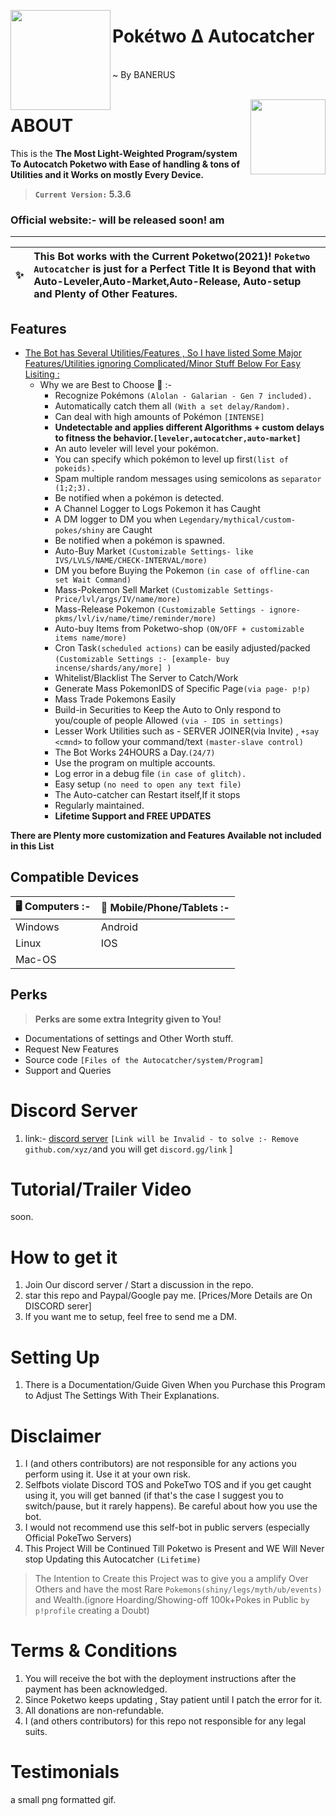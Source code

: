 <!--
  Title: Poketwo Autocatcher hack
  Description: This specific selfbot was designed to automatically catch Pokemon spawned on Discord by PokeCord bot. It also offers other utility functions to automate features like trading, releasing, ID search, etc. Apart from autocatching, the bot extends its features to more advanced version with better control.
  Author: Hope nexus
  Logo: https://i.imgur.com/85PNo2N.png
  Tags: discord-bot, discord, selfbot, poketwo-selfbot, poketwo, python,js, pokemon, poketwo-discord-bot, catch-pokemon, poketwo-hack,
        poketwo discord bot, poketwo discord bot, catch pokemon, poketwo hack, discord-bot, poketwo-bot, autocatcher, premium, auto-trade,
        donations, poketwo-catcher , accurate ,poketwo-autocatcher, poketwo-selfbot , Pokecord , pokecord , pokerealm , pokemon , bot , Market , Mass Trade , 
        Artificial intelligence , Auction , Official , server , Hope , Nexus , Working , Banerus , 100% , Latest , version , Mewbot , Reddit
-->

<meta name="description" content="This specific selfbot was designed to automatically catch Pokemon spawned on Discord by Poketwo bot. It also offers other utility functions to automate features like trading, releasing, ID search, etc. Apart from autocatching, the bot extends its features to more advanced version with better control."/>
<meta name="keywords" content="discord-bot, discord, selfbot, poketwo-selfbot, pokecord, python, pokemon, poketwo-discord-bot, catch-pokemon, poketwo-hack, discord bot, poketwo discord bot, catch pokemon, poketwo hack, discord-bot, poketwo-bot, autocatcher, premium, auto-trade, donations, pokecord-catcher, pokecord-autocatcher , free , poketwo-selfbot"/>

<meta name="author" content="Team-banerus"/>
<meta name="url" content="https://github.com/team-banerus/Poketwo-autocatcher" />
<meta name="og:title" content="Poketwo Autocatcher"/>
<meta name="google-site-verification" content="premium best" />
<meta name="og:url" content="https://github.com/team-banerus/Poketwo-autocatcher" />
<meta name="og:image" content="https://i.imgur.com/85PNo2N.png" />
<meta name="og:description" content="This specific selfbot was designed to automatically catch Pokemon spawned on Discord by Poketwo bot. It also offers other utility functions to automate features like trading, releasing, ID search, etc. Apart from autocatching, the bot extends its features to more advanced version with better control."/>

<img src="https://i.imgur.com/85PNo2N.png" align="left" height="160px"><h1>Pokétwo ∆ Autocatcher</h1>
</br>
~ By BANERUS
</br>
</br>
<!--
# comment
-->
<img src="https://poketwo.net/_next/image?url=%2Fassets%2Flogo.png&w=256&q=75" align="right" height="120px"><h1>ABOUT</h1>
This is the **The Most Light-Weighted Program/system To Autocatch Poketwo with Ease of handling & tons of Utilities and it Works on mostly Every Device.**

> **`Current Version:` 5.3.6**
### Official website:- will be released soon! am
---


  :sparkles: | This Bot works with the Current Poketwo(2021)!  `Poketwo Autocatcher` is just for a Perfect Title It is Beyond that with Auto-Leveler,Auto-Market,Auto-Release, Auto-setup and Plenty of Other Features.
:---: | :---

## Features
* <ins>The Bot has Several Utilities/Features , So I have listed Some Major Features/Utilities ignoring Complicated/Minor Stuff Below For Easy Lisiting :</ins>
  + Why we are Best to Choose 🥇 :-
      - Recognize Pokémons `(Alolan - Galarian - Gen 7 included).`
      - Automatically catch them all `(With a set delay/Random).`
      - Can deal with high amounts of Pokémon `[INTENSE]`
      - **Undetectable and applies different Algorithms + custom delays to fitness the behavior.`[leveler,autocatcher,auto-market]`**
      - An auto leveler will level your pokémon.
      - You can specify which pokémon to level up first`(list of pokeids).`
      - Spam multiple random messages using semicolons as `separator (1;2;3).`
      - Be notified when a pokémon is detected.
      - A Channel Logger to Logs Pokemon it has Caught
      - A DM logger to DM you when `Legendary/mythical/custom-pokes/shiny` are Caught
      - Be notified when a pokémon is spawned.
      - Auto-Buy Market `(Customizable Settings- like IVS/LVLS/NAME/CHECK-INTERVAL/more)`
      - DM you before Buying the Pokemon `(in case of offline-can set Wait Command)`
      - Mass-Pokemon Sell Market `(Customizable Settings- Price/lvl/args/IV/name/more)`
      - Mass-Release Pokemon `(Customizable Settings - ignore-pkms/lvl/iv/name/time/reminder/more)`
      - Auto-buy Items from Poketwo-shop `(ON/OFF + customizable items name/more)`
      - Cron Task`(scheduled actions)` can be easily adjusted/packed `(Customizable Settings :- [example- buy incense/shards/any/more] )` 
      - Whitelist/Blacklist The Server to Catch/Work
      - Generate Mass PokemonIDS of Specific Page`(via page- p!p)`
      - Mass Trade Pokemons Easily
      - Build-in Securities to Keep the Auto to Only respond to you/couple of people Allowed `(via - IDS in settings)`
      - Lesser Work Utilities such as - SERVER JOINER(via Invite) , `+say <cmnd>` to follow your command/text `(master-slave control)`
      - The Bot Works 24HOURS a Day.`(24/7)`
      - Use the program on multiple accounts.
      - Log error in a debug file `(in case of glitch).`
      - Easy setup `(no need to open any text file)`
      - The Auto-catcher can Restart itself,If it stops
      - Regularly maintained.
      - **Lifetime Support and FREE UPDATES**
 
__There are Plenty more customization and Features Available not included in this List__

<!--
![Works](https://media1.giphy.com/media/9cepV83q9ZVW8vAJ2w/giphy.gif)
![Works](https://media0.giphy.com/media/gIG0Aw7vFsU8fKKywD/giphy.gif)
![Works](https://cdn.discordapp.com/attachments/50f4587263242534913/780038260457209856/20201122_171216_edited.jpg)
![Works](https://cdn.discordapp.com/attachments/504587263242534913/780038815850823701/20201122_171514_edited.jpg)
![Works](https://media4.giphy.com/media/fMH1ennRztVJkjtvRr/giphy.gif)
old ss
-->

## Compatible Devices
| **🖥️ Computers :-** | **📱 Mobile/Phone/Tablets :-** |
| ------------- | ------------- |
| Windows | Android |
| Linux | IOS |
| Mac-OS |

## Perks
> **Perks are some extra Integrity given to You!**
- Documentations of settings and Other Worth stuff.
- Request New Features
- Source code `[Files of the Autocatcher/system/Program]`
- Support and Queries

# Discord Server
1. link:- [discord server](https:https://discord.gg/n3bFqM3U4p) `[Link will be Invalid - to solve :- Remove github.com/xyz/`and you will get `discord.gg/link` ]

# Tutorial/Trailer Video
soon.

# How to get it
1. Join Our discord server /  Start a discussion in the repo.
2. star this repo and Paypal/Google pay me. [Prices/More Details are On DISCORD serer]
3. If you want me to setup, feel free to send me a DM.

# Setting Up
1. There is a Documentation/Guide Given When you Purchase this Program to Adjust The Settings With Their Explanations.

# Disclaimer
1. I (and others contributors) are not responsible for any actions you perform using it. Use it at your own risk.
2. Selfbots violate Discord TOS and PokeTwo TOS and if you get caught using it, you will get banned (if that's the case I suggest you to switch/pause, but it rarely happens). Be careful about how you use the bot.
3. I would not recommend use this self-bot in public servers (especially Official PokeTwo Servers)
4. This Project Will be Continued Till Poketwo is Present and WE Will Never stop Updating this Autocatcher `(Lifetime)`
 
> The Intention to Create this Project was to give you a amplify Over Others and have the most Rare `Pokemons(shiny/legs/myth/ub/events)` and Wealth.(ignore Hoarding/Showing-off 100k+Pokes in Public `by p!profile` creating a Doubt)

# Terms & Conditions
1. You will receive the bot with the deployment instructions after the payment has been acknowledged.
2. Since Poketwo keeps updating , Stay patient until I patch the error for it.
3. All donations are non-refundable.
4. I (and others contributors) for this repo not responsible for any legal suits.

# Testimonials
a small png formatted gif.

